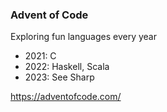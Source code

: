 ### Advent of Code

Exploring fun languages every year
- 2021: C
- 2022: Haskell, Scala
- 2023: See Sharp

https://adventofcode.com/
